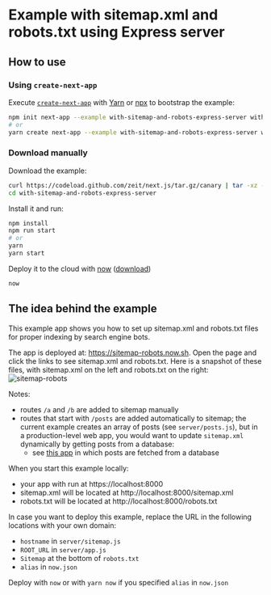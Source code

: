 # Example with sitemap.xml and robots.txt using Express server

## How to use

### Using `create-next-app`

Execute [`create-next-app`](https://github.com/zeit/next.js/tree/canary/packages/create-next-app) with [Yarn](https://yarnpkg.com/lang/en/docs/cli/create/) or [npx](https://github.com/zkat/npx#readme) to bootstrap the example:

```bash
npm init next-app --example with-sitemap-and-robots-express-server with-sitemap-and-robots-express-server-app
# or
yarn create next-app --example with-sitemap-and-robots-express-server with-sitemap-and-robots-express-server-app
```

### Download manually

Download the example:

```bash
curl https://codeload.github.com/zeit/next.js/tar.gz/canary | tar -xz --strip=2 next.js-canary/examples/with-sitemap-and-robots-expres-server
cd with-sitemap-and-robots-express-server
```

Install it and run:

```bash
npm install
npm run start
# or
yarn
yarn start
```

Deploy it to the cloud with [now](https://zeit.co/now) ([download](https://zeit.co/download))

```bash
now
```

## The idea behind the example

This example app shows you how to set up sitemap.xml and robots.txt files for proper indexing by search engine bots.

The app is deployed at: https://sitemap-robots.now.sh. Open the page and click the links to see sitemap.xml and robots.txt. Here is a snapshot of these files, with sitemap.xml on the left and robots.txt on the right:
![sitemap-robots](https://user-images.githubusercontent.com/26158226/38786210-4d0c3f70-40db-11e8-8e44-b2c90cfd1b74.png)

Notes:

- routes `/a` and `/b` are added to sitemap manually
- routes that start with `/posts` are added automatically to sitemap; the current example creates an array of posts (see `server/posts.js`), but in a production-level web app, you would want to update `sitemap.xml` dynamically by getting posts from a database:
  - see [this app](https://github.com/builderbook/builderbook/blob/5f33772b8896d646cff89493853f34e61de6179a/server/sitemap.js#L11) in which posts are fetched from a database

When you start this example locally:

- your app with run at https://localhost:8000
- sitemap.xml will be located at http://localhost:8000/sitemap.xml
- robots.txt will be located at http://localhost:8000/robots.txt

In case you want to deploy this example, replace the URL in the following locations with your own domain:

- `hostname` in `server/sitemap.js`
- `ROOT_URL` in `server/app.js`
- `Sitemap` at the bottom of `robots.txt`
- `alias` in `now.json`

Deploy with `now` or with `yarn now` if you specified `alias` in `now.json`
